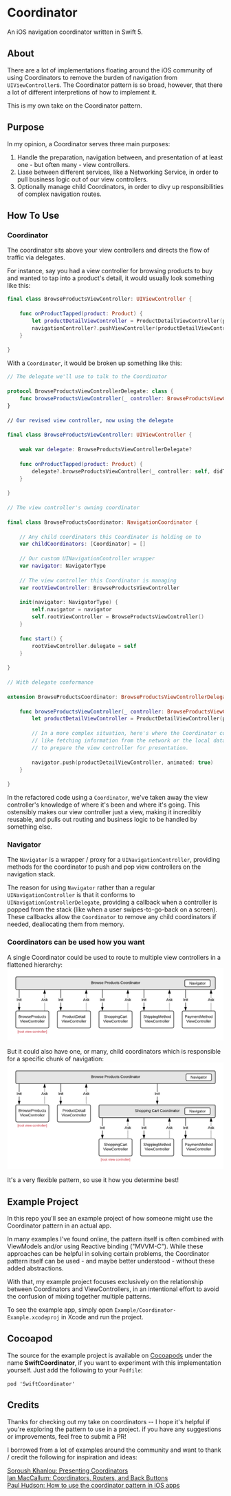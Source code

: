 # Coordinator
An iOS navigation coordinator written in Swift 5.

## About
There are a lot of implementations floating around the iOS community of using Coordinators to remove the burden of navigation from `UIViewController`s. The Coordinator pattern is so broad, however, that there a lot of different interpretions of how to implement it.

This is my own take on the Coordinator pattern.

## Purpose
In my opinion, a Coordinator serves three main purposes:

1. Handle the preparation, navigation between, and presentation of at least one - but often many - view controllers.
2. Liase between different services, like a Networking Service, in order to pull business logic out of our view controllers.
3. Optionally manage child Coordinators, in order to divy up responsibilities of complex navigation routes.

## How To Use

### Coordinator
The coordinator sits above your view controllers and directs the flow of traffic via delegates. 

For instance, say you had a view controller for browsing products to buy and wanted to tap into a product's detail, it would usually look something like this:

```swift
final class BrowseProductsViewController: UIViewController {
    
    func onProductTapped(product: Product) {
        let productDetailViewController = ProductDetailViewController(product: product)          
        navigationController?.pushViewController(productDetailViewController, animated: true)    
    }
    
}

```

With a `Coordinator`, it would be broken up something like this:

```swift
// The delegate we'll use to talk to the Coordinator

protocol BrowseProductsViewControllerDelegate: class {
    func browseProductsViewController(_ controller: BrowseProductsViewController, didTapProduct product: Product)
}

// Our revised view controller, now using the delegate

final class BrowseProductsViewController: UIViewController {
    
    weak var delegate: BrowseProductsViewControllerDelegate?
    
    func onProductTapped(product: Product) {
        delegate?.browseProductsViewController(_ controller: self, didTapProduct product: product)
    }
    
}

// The view controller's owning coordinator

final class BrowseProductsCoordinator: NavigationCoordinator { 

    // Any child coordinators this Coordinator is holding on to
    var childCoordinators: [Coordinator] = []
    
    // Our custom UINavigationController wrapper
    var navigator: NavigatorType
    
    // The view controller this Coordinator is managing
    var rootViewController: BrowseProductsViewController
    
    init(navigator: NavigatorType) {
        self.navigator = navigator
        self.rootViewController = BrowseProductsViewController()
    }
    
    func start() {
        rootViewController.delegate = self 
    }

}

// With delegate conformance 

extension BrowseProductsCoordinator: BrowseProductsViewControllerDelegate {

    func browseProductsViewController(_ controller: BrowseProductsViewController, didTapProduct product: Product) {
        let productDetailViewController = ProductDetailViewController(product: product)  
        
        // In a more complex situation, here's where the Coordinator could reference services,
        // like fetching information from the network or the local data store,
        // to prepare the view controller for presentation.
        
        navigator.push(productDetailViewController, animated: true)
    }

}

```

In the refactored code using a `Coordinator`, we've taken away the view controller's knowledge of where it's been and where it's going. This ostensibly makes our view controller just a view, making it incredibly reusable, and pulls out routing and business logic to be handled by something else.

### Navigator
The `Navigator` is a wrapper / proxy for a `UINavigationController`, providing methods for the coordinator to push and pop view controllers on the navigation stack. 

The reason for using `Navigator` rather than a regular `UINavigationController` is that it conforms to `UINavigationControllerDelegate`, providing a callback when a controller is popped from the stack (like when a user swipes-to-go-back on a screen). These callbacks allow the `Coordinator` to remove any child coordinators if needed, deallocating them from memory.

### Coordinators can be used how you want


A single Coordinator could be used to route to multiple view controllers in a flattened hierarchy:
![Coordinator example with flattened hierarchy](Assets/CoordinatorExample-1.png)

But it could also have one, or many, child coordinators which is responsible for a specific chunk of navigation:
![Coordinator example with child coordinator](Assets/CoordinatorExample-2.png)

It's a very flexible pattern, so use it how you determine best!

## Example Project
In this repo you'll see an example project of how someone might use the Coordinator pattern in an actual app.

In many examples I've found online, the pattern itself is often combined with ViewModels and/or using Reactive binding ("MVVM-C"). While these approaches can be helpful in solving certain problems, the Coordinator pattern itself can be used - and maybe better understood - without these added abstractions.

With that, my example project focuses exclusively on the relationship between Coordinators and ViewControllers, in an intentional effort to avoid the confusion of mixing together multiple patterns.

To see the example app, simply open `Example/Coordinator-Example.xcodeproj` in Xcode and run the project.

## Cocoapod
The source for the example project is available on [Cocoapods](https://cocoapods.org) under the name **SwiftCoordinator**, if you want to experiment with this implementation yourself. Just add the following to your `Podfile`:

```pod 'SwiftCoordinator'```

## Credits
Thanks for checking out my take on coordinators -- I hope it's helpful if you're exploring the pattern to use in a project. if you have any suggestions or improvements, feel free to submit a PR! 

I borrowed from a lot of examples around the community and want to thank / credit the following for inspiration and ideas:

[Soroush Khanlou: Presenting Coordinators](https://vimeo.com/144116310)  
[Ian MacCallum: Coordinators, Routers, and Back Buttons](https://hackernoon.com/coordinators-routers-and-back-buttons-c58b021b32a)  
[Paul Hudson: How to use the coordinator pattern in iOS apps
](https://www.hackingwithswift.com/articles/71/how-to-use-the-coordinator-pattern-in-ios-apps)